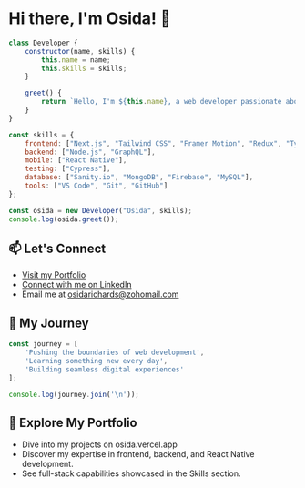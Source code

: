 # Hi there, I'm Osida! 👋

```javascript
class Developer {
    constructor(name, skills) {
        this.name = name;
        this.skills = skills;
    }

    greet() {
        return `Hello, I'm ${this.name}, a web developer passionate about full-stack development.`;
    }
}

const skills = {
    frontend: ["Next.js", "Tailwind CSS", "Framer Motion", "Redux", "TypeScript", "Figma"],
    backend: ["Node.js", "GraphQL"],
    mobile: ["React Native"],
    testing: ["Cypress"],
    database: ["Sanity.io", "MongoDB", "Firebase", "MySQL"],
    tools: ["VS Code", "Git", "GitHub"]
};

const osida = new Developer("Osida", skills);
console.log(osida.greet());
```

## 📫 Let's Connect

- [Visit my Portfolio](https://osida.vercel.app/)
- [Connect with me on LinkedIn](www.linkedin.com/in/osida-richards)
- Email me at [osidarichards@zohomail.com](mailto:osidarichards@zohomail.com)

## 🚀 My Journey

```javascript
const journey = [
    'Pushing the boundaries of web development',
    'Learning something new every day',
    'Building seamless digital experiences'
];

console.log(journey.join('\n'));
```

## 🚀 Explore My Portfolio

- Dive into my projects on osida.vercel.app
- Discover my expertise in frontend, backend, and React Native development.
- See full-stack capabilities showcased in the Skills section.
